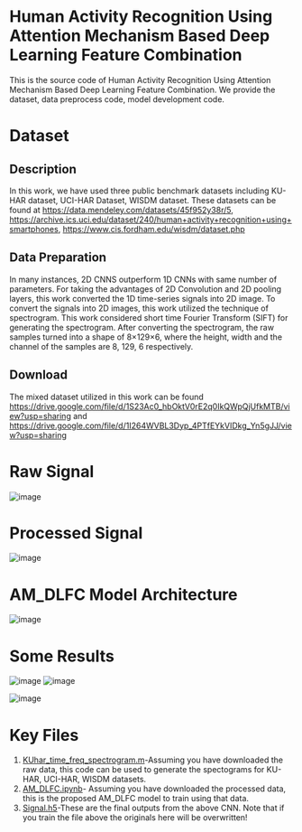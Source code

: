 # Human Activity Recognition Using Attention Mechanism Based Deep Learning Feature Combination

This is the source code of Human Activity Recognition Using Attention Mechanism Based Deep Learning Feature Combination. We provide the dataset, data preprocess code, model development code.

# Dataset
## Description 
In this work, we have used three public benchmark datasets including KU-HAR dataset, UCI-HAR Dataset, WISDM dataset. These datasets can be found at https://data.mendeley.com/datasets/45f952y38r/5, https://archive.ics.uci.edu/dataset/240/human+activity+recognition+using+smartphones, https://www.cis.fordham.edu/wisdm/dataset.php

## Data Preparation
In many instances, 2D CNNS outperform 1D CNNs with same number of parameters. For taking the advantages of 2D Convolution and 2D pooling layers, this work converted the 1D time-series signals into 2D image. To convert the signals into 2D images, this work utilized the technique of spectrogram. This work considered short time Fourier Transform (SIFT) for generating the spectrogram. After converting the spectrogram, the raw samples turned into a shape of 8×129×6, where the height, width and the channel of the samples are 8, 129, 6 respectively.

## Download
The mixed dataset utilized in this work can be found https://drive.google.com/file/d/1S23Ac0_hbOktV0rE2q0IkQWpQjUfkMTB/view?usp=sharing 
and https://drive.google.com/file/d/1I264WVBL3Dyp_4PTfEYkVIDkg_Yn5gJJ/view?usp=sharing



# Raw Signal
![image](https://github.com/Masrur02/AM_DLFC/assets/33350185/686949aa-30c1-4aa2-8f5b-2a76ec984d81)

# Processed Signal
![image](https://github.com/Masrur02/AM_DLFC/assets/33350185/ee0f685a-e040-48bf-b147-c3aada0f57f4)

# AM_DLFC Model Architecture
![image](https://github.com/Masrur02/AM_DLFC/assets/33350185/7602bc2a-238c-49a9-9c1e-bb2ba40341d2)

# Some Results
![image](https://github.com/Masrur02/AM_DLFC/assets/33350185/69768ec9-1fb1-45aa-a72b-a73a62c8c44c)
![image](https://github.com/Masrur02/AM_DLFC/assets/33350185/94b19339-10f3-4428-bd83-6c4ebce7b6b5)

![image](https://github.com/Masrur02/AM_DLFC/assets/33350185/4bf84c7c-f903-40e0-aa2c-0b4b583a845f)

# Key Files
1. [KUhar_time_freq_spectrogram.m](https://github.com/Masrur02/AM_DLFC/blob/main/KUhar_time_freq_spectrogram.m)-Assuming you have downloaded the raw data, this code can be used to generate the spectograms for KU-HAR, UCI-HAR, WISDM datasets.
2. [AM_DLFC.ipynb](https://github.com/Masrur02/AM_DLFC/blob/main/AM_DLFC.ipynb)- Assuming you have downloaded the processed data, this is the proposed AM_DLFC model to train using that data.
3. [Signal.h5](https://github.com/Masrur02/AM_DLFC/blob/main/Signal.h5)-These are the final outputs from the above CNN. Note that if you train the file above the originals here will be overwritten!

